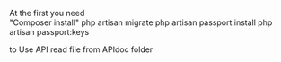 At the first you need  
"Composer install" 
php artisan migrate
php artisan passport:install
php artisan passport:keys


to Use API read file from APIdoc folder


